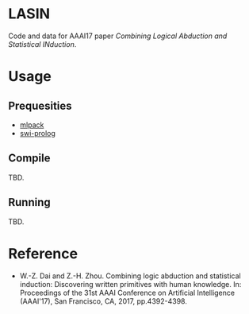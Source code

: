 # LASIN
Code and data for AAAI17 paper _Combining Logical Abduction and Statistical INduction_.

# Usage

## Prequesities

- [mlpack](https://www.mlpack.org/)
- [swi-prolog](http://www.swi-prolog.org/)

## Compile

TBD.

## Running

TBD.

# Reference
- W.-Z. Dai and Z.-H. Zhou. Combining logic abduction and statistical induction: Discovering written primitives with human knowledge. In: Proceedings of the 31st AAAI Conference on Artificial Intelligence (AAAI'17), San Francisco, CA, 2017, pp.4392-4398.

